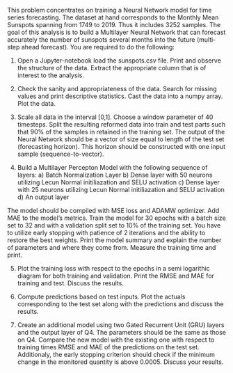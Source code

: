 This problem concentrates on training a Neural Network model for time series forecasting. The dataset
at hand corresponds to the Monthly Mean Sunspots spanning from 1749 to 2019. Thus it includes 3252
samples. The goal of this analysis is to build a Multilayer Neural Network that can forecast accurately
the number of sunspots several months into the future (multi-step ahead forecast). You are required to
do the following:

1) Open a Jupyter-notebook load the sunspots.csv file. Print and observe the structure of the data.
Extract the appropriate column that is of interest to the analysis.

2) Check the sanity and appropriateness of the data. Search for missing values and print descriptive
statistics. Cast the data into a numpy array. Plot the data.

3) Scale all data in the interval [0,1]. Choose a window parameter of 40 timesteps. Split the resulting
reformed data into train and test parts such that 90% of the samples in retained in the training set. The
output of the Neural Network should be a vector of size equal to length of the test set (forecasting horizon).
This horizon should be constructed with one input sample (sequence-to-vector).

4) Build a Multilayer Percepton Model with the following sequence of layers:
a) Batch Normalization Layer
b) Dense layer with 50 neurons utilizing Lecun Normal initiliazation and SELU activation
c) Dense layer with 25 neurons utilizing Lecun Normal initiliazation and SELU activation
d) An output layer

The model should be compiled with MSE loss and ADAMW optimizer. Add MAE to the model’s
metrics. Train the model for 30 epochs with a batch size set to 32 and with a validation split set to 10% of
the training set. You have to utilize early stopping with patience of 2 iterations and the ability to restore
the best weights. Print the model summary and explain the number of parameters and where they come
from. Measure the training time and print.

5) Plot the training loss with respect to the epochs in a semi logarithic diagram for both training and
validation. Print the RMSE and MAE for training and test. Discuss the results.

6) Compute predictions based on test inputs. Plot the actuals corresponding to the test set along with
the predictions and discuss the results.

7) Create an additional model using two Gated Recurrent Unit (GRU) layers and the output layer of
Q4. The parameters should be the same as those on Q4. Compare the new model with the existing one
with respect to training times RMSE and MAE of the predictions on the test set. Additionaly, the early
stopping criterion should check if the minimum change in the monitored quantity is above 0.0005. Discuss
your results.
